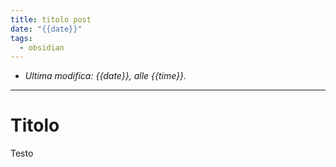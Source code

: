 ```yaml
---
title: titolo post
date: "{{date}}"
tags:
  - obsidian
---
```


- *Ultima modifica: {{date}}, alle {{time}}.*

---

# Titolo

Testo